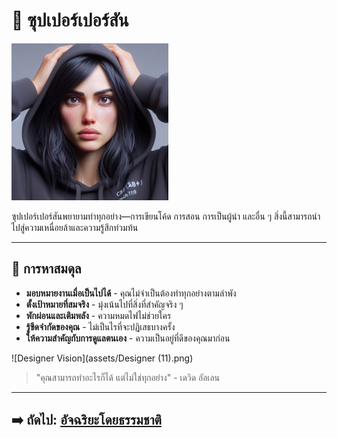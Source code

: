 # 🦸 ซุปเปอร์เปอร์สัน

![The Superperson](assets/superperson.jpg)

ซุปเปอร์เปอร์สันพยายามทำทุกอย่าง—การเขียนโค้ด การสอน การเป็นผู้นำ และอื่น ๆ สิ่งนี้สามารถนำไปสู่ความเหนื่อยล้าและความรู้สึกท่วมท้น

---

## 🧩 การหาสมดุล

- **มอบหมายงานเมื่อเป็นไปได้** - คุณไม่จำเป็นต้องทำทุกอย่างตามลำพัง
- **ตั้งเป้าหมายที่สมจริง** - มุ่งเน้นไปที่สิ่งที่สำคัญจริง ๆ
- **พักผ่อนและเติมพลัง** - ความหมดไฟไม่ช่วยใคร
- **รู้ขีดจำกัดของคุณ** - ไม่เป็นไรที่จะปฏิเสธบางครั้ง
- **ให้ความสำคัญกับการดูแลตนเอง** - ความเป็นอยู่ที่ดีของคุณมาก่อน

![Designer Vision](assets/Designer (11).png)

> "คุณสามารถทำอะไรก็ได้ แต่ไม่ใช่ทุกอย่าง" - เดวิด อัลเลน

---

## ➡️ ถัดไป: [อัจฉริยะโดยธรรมชาติ](the-natural-genius.md)
